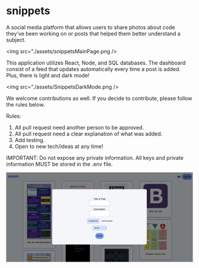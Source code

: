 # snippets

A social media platform that allows users to share photos about code they've been working on or posts that helped them better understand a subject.

<img src="./assets/snippetsMainPage.png />

This application utilizes React, Node, and SQL databases. The dashboard consist of a feed that updates automatically every time a post is added. Plus, there is light and dark mode!

<img src="./assets/SnippetsDarkMode.png />

We welcome contributions as well. If you decide to contribute, please follow the rules below.

Rules:

1. All pull request need another person to be approved. 
2. All pull request need a clear explanation of what was added.
3. Add testing.
4. Open to new tech/ideas at any time!

IMPORTANT: Do not expose any private information. All keys and private information MUST be stored in the .env file.

<img src="./assets/SnippetsForm.png" />
